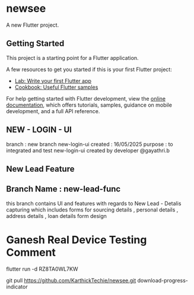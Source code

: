 # newsee

A new Flutter project.

## Getting Started

This project is a starting point for a Flutter application.

A few resources to get you started if this is your first Flutter project:

- [Lab: Write your first Flutter app](https://docs.flutter.dev/get-started/codelab)
- [Cookbook: Useful Flutter samples](https://docs.flutter.dev/cookbook)

For help getting started with Flutter development, view the
[online documentation](https://docs.flutter.dev/), which offers tutorials,
samples, guidance on mobile development, and a full API reference.

## NEW - LOGIN - UI

branch : new branch new-login-ui
created : 16/05/2025
purpose : to integrated and test new-login-ui created by developer @gayathri.b

## New Lead Feature

## Branch Name : new-lead-func

this branch contains UI and features with regards to New Lead - Detalis capturing
which includes forms for sourcing details , personal details , address details , loan details form design

# Ganesh Real Device Testing Comment

flutter run -d RZ8TA0WL7KW

git pull https://github.com/KarthickTechie/newsee.git download-progress-indicator
